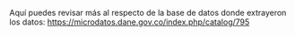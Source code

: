 Aquí puedes revisar más al respecto de la base de datos donde extrayeron los datos: https://microdatos.dane.gov.co/index.php/catalog/795
